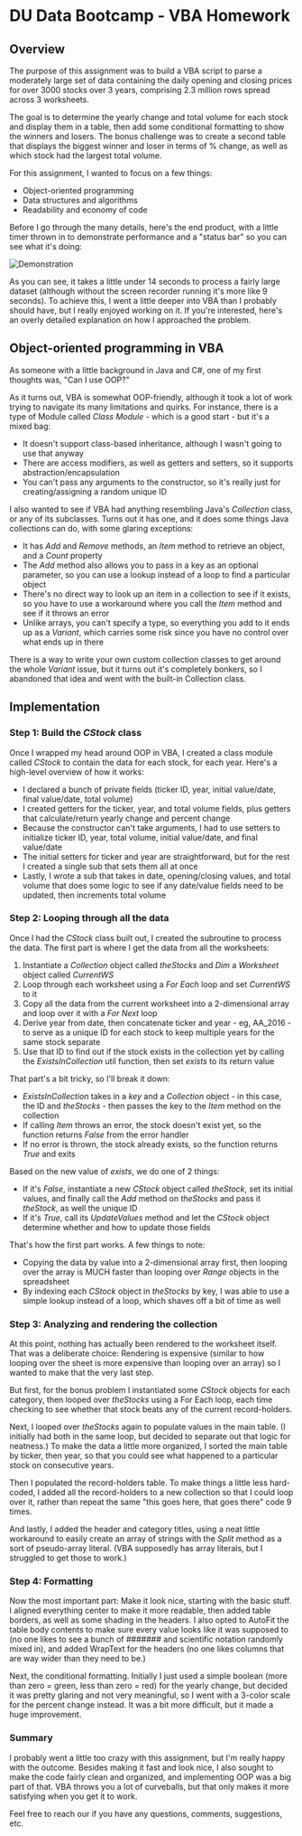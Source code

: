 # DU Data Bootcamp - VBA Homework

## Overview

The purpose of this assignment was to build a VBA script to parse a moderately large set of data containing the daily opening and closing prices for over 3000 stocks over 3 years, comprising 2.3 million rows spread across 3 worksheets.

The goal is to determine the yearly change and total volume for each stock and display them in a table, then add some conditional formatting to show the winners and losers. The bonus challenge was to create a second table that displays the biggest winner and loser in terms of % change, as well as which stock had the largest total volume.

For this assignment, I wanted to focus on a few things:

- Object-oriented programming
- Data structures and algorithms
- Readability and economy of code

Before I go through the many details, here's the end product, with a little timer thrown in to demonstrate performance and a "status bar" so you can see what it's doing:

![Demonstration](images/vba-stock-demo-syates.gif)

As you can see, it takes a little under 14 seconds to process a fairly large dataset (although without the screen recorder running it's more like 9 seconds). To achieve this, I went a little deeper into VBA than I probably should have, but I really enjoyed working on it. If you're interested, here's an overly detailed explanation on how I approached the problem.

## Object-oriented programming in VBA

As someone with a little background in Java and C#, one of my first thoughts was, "Can I use OOP?"

As it turns out, VBA is somewhat OOP-friendly, although it took a lot of work trying to navigate its many limitations and quirks. For instance, there is a type of Module called *Class Module* - which is a good start - but it's a mixed bag:

- It doesn't support class-based inheritance, although I wasn't going to use that anyway
- There are access modifiers, as well as getters and setters, so it supports abstraction/encapsulation
- You can't pass any arguments to the constructor, so it's really just for creating/assigning a random unique ID

I also wanted to see if VBA had anything resembling Java's *Collection* class, or any of its subclasses. Turns out it has one, and it does some things Java collections can do, with some glaring exceptions:

- It has *Add* and *Remove* methods, an *Item* method to retrieve an object, and a *Count* property
- The *Add* method also allows you to pass in a key as an optional parameter, so you can use a lookup instead of a loop to find a particular object 
- There's no direct way to look up an item in a collection to see if it exists, so you have to use a workaround where you call the *Item* method and see if it throws an error
- Unlike arrays, you can't specify a type, so everything you add to it ends up as a *Variant*, which carries some risk since you have no control over what ends up in there

There is a way to write your own custom collection classes to get around the whole *Variant* issue, but it turns out it's completely bonkers, so I abandoned that idea and went with the built-in Collection class.

## Implementation

### Step 1: Build the *CStock* class

Once I wrapped my head around OOP in VBA, I created a class module called *CStock* to contain the data for each stock, for each year. Here's a high-level overview of how it works:

- I declared a bunch of private fields (ticker ID, year, initial value/date, final value/date, total volume)
- I created getters for the ticker, year, and total volume fields, plus getters that calculate/return yearly change and percent change
- Because the constructor can't take arguments, I had to use setters to initialize ticker ID, year, total volume, initial value/date, and final value/date
- The initial setters for ticker and year are straightforward, but for the rest I created a single sub that sets them all at once
- Lastly, I wrote a sub that takes in date, opening/closing values, and total volume that does some logic to see if any date/value fields need to be updated, then increments total volume

### Step 2: Looping through all the data

Once I had the *CStock* class built out, I created the subroutine to process the data. The first part is where I get the data from all the worksheets:

1. Instantiate a *Collection* object called *theStocks* and *Dim* a *Worksheet* object called *CurrentWS*
2. Loop through each worksheet using a *For Each* loop and set *CurrentWS* to it
3. Copy all the data from the current worksheet into a 2-dimensional array and loop over it with a *For Next* loop
4. Derive year from date, then concatenate ticker and year - eg, AA_2016 - to serve as a unique ID for each stock to keep multiple years for the same stock separate
5. Use that ID to find out if the stock exists in the collection yet by calling the *ExistsInCollection* util function, then set *exists* to its return value

That part's a bit tricky, so I'll break it down:

- *ExistsInCollection* takes in a *key* and a *Collection* object - in this case, the ID and *theStocks* - then passes the key to the *Item* method on the collection
- If calling *Item* throws an error, the stock doesn't exist yet, so the function returns *False* from the error handler
- If no error is thrown, the stock already exists, so the function returns *True* and exits

Based on the new value of *exists*, we do one of 2 things:

- If it's *False*, instantiate a new *CStock* object called *theStock*, set its initial values, and finally call the *Add* method on *theStocks* and pass it *theStock*, as well the unique ID
- If it's *True*, call its *UpdateValues* method and let the *CStock* object determine whether and how to update those fields

That's how the first part works. A few things to note:

- Copying the data by value into a 2-dimensional array first, then looping over the array is MUCH faster than looping over *Range* objects in the spreadsheet
- By indexing each *CStock* object in *theStocks* by key, I was able to use a simple lookup instead of a loop, which shaves off a bit of time as well

### Step 3: Analyzing and rendering the collection

At this point, nothing has actually been rendered to the worksheet itself. That was a deliberate choice: Rendering is expensive (similar to how looping over the sheet is more expensive than looping over an array) so I wanted to make that the very last step.

But first, for the bonus problem I instantiated some *CStock* objects for each category, then looped over *theStocks* using a For Each loop, each time checking to see whether that stock beats any of the current record-holders.

Next, I looped over *theStocks* again to populate values in the main table. (I initially had both in the same loop, but decided to separate out that logic for neatness.) To make the data a little more organized, I sorted the main table by ticker, then year, so that you could see what happened to a particular stock on consecutive years.

Then I populated the record-holders table. To make things a little less hard-coded, I added all the record-holders to a new collection so that I could loop over it, rather than repeat the same "this goes here, that goes there" code 9 times.

And lastly, I added the header and category titles, using a neat little workaround to easily create an array of strings with the *Split* method as a sort of pseudo-array literal. (VBA supposedly has array literals, but I struggled to get those to work.)

### Step 4: Formatting

Now the most important part: Make it look nice, starting with the basic stuff. I aligned everything center to make it more readable, then added table borders, as well as some shading in the headers. I also opted to AutoFit the table body contents to make sure every value looks like it was supposed to (no one likes to see a bunch of ####### and scientific notation randomly mixed in), and added WrapText for the headers (no one likes columns that are way wider than they need to be.)

Next, the conditional formatting. Initially I just used a simple boolean (more than zero = green, less than zero = red) for the yearly change, but decided it was pretty glaring and not very meaningful, so I went with a 3-color scale for the percent change instead. It was a bit more difficult, but it made a huge improvement.

### Summary

I probably went a little too crazy with this assignment, but I'm really happy with the outcome. Besides making it fast and look nice, I also sought to make the code fairly clean and organized, and implementing OOP was a big part of that. VBA throws you a lot of curveballs, but that only makes it more satisfying when you get it to work.

Feel free to reach our if you have any questions, comments, suggestions, etc.
